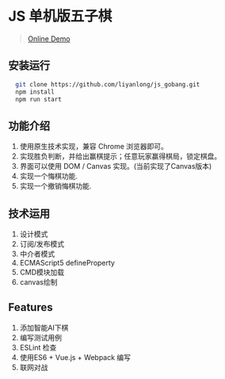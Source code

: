 # JS 单机版五子棋
> [Online Demo](https://liyanlong.github.io/js_gobang/)

## 安装运行
```bash
  git clone https://github.com/liyanlong/js_gobang.git
  npm install
  npm run start
```

## 功能介绍

1. 使用原生技术实现，兼容 Chrome 浏览器即可。 
2. 实现胜负判断，并给出赢棋提示；任意玩家赢得棋局，锁定棋盘。
3. 界面可以使用 DOM / Canvas 实现。(当前实现了Canvas版本)
4. 实现一个悔棋功能.
5. 实现一个撤销悔棋功能.

## 技术运用

1. 设计模式
  1. 订阅/发布模式
  2. 中介者模式
2. ECMAScript5 defineProperty
3. CMD模块加载
4. canvas绘制

## Features
1. 添加智能AI下棋
2. 编写测试用例
3. ESLint 检查
4. 使用ES6 + Vue.js + Webpack 编写
5. 联网对战
